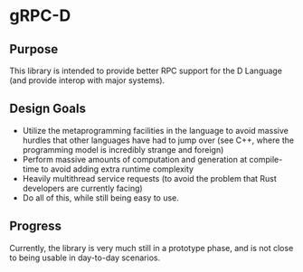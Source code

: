 gRPC-D
======
## Purpose
This library is intended to provide better RPC support for the D Language (and provide interop with major systems).
## Design Goals
* Utilize the metaprogramming facilities in the language to avoid massive hurdles that other languages have had to jump over 
(see C++, where the programming model is incredibly strange and foreign)
* Perform massive amounts of computation and generation at compile-time to avoid adding extra runtime complexity
* Heavily multithread service requests (to avoid the problem that Rust developers are currently facing)
* Do all of this, while still being easy to use.
## Progress
Currently, the library is very much still in a prototype phase, and is not close to being usable in day-to-day scenarios.
